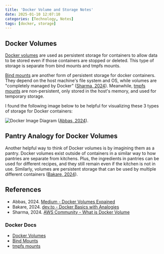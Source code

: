 ```yaml
---
title: 'Docker Volume and Storage Notes' 
date: 2025-01-10 12:07:10
categories: [Technology, Notes]
tags: [docker, storage]
---
```


## Docker Volumes

[Docker volumes](https://docs.docker.com/engine/storage/volumes/) are used as persistent storage for containers to allow data to be stored even if those containers are stopped or deleted. This type of storage is separate from bind mounts and tmpfs mounts. 

[Bind mounts](https://docs.docker.com/engine/storage/bind-mounts/) are another form of persistent storage for docker containers. They depend on the host machine's file system and OS, while volumes are "completely managed by Docker" ([Sharma, 2024](https://community.aws/content/2mmx8xQee5UhvQYkumnmFvRFy0M/what-is-docker-volume)). Meanwhile, [tmpfs mounts](https://docs.docker.com/engine/storage/tmpfs/) are non-persistent, only stored in the host's memory, and used for temporary storage. 

I found the following image below to be helpful for visualizing these 3 types of storage for Docker containers:

![Docker Image Diagram](https://miro.medium.com/v2/format:webp/0*hN3NgV1e3ZchXg_G)
([Abbas, 2024](https://medium.com/@AbbasPlusPlus/docker-volumes-explained-adc5bf89d5df)).

## Pantry Analogy for Docker Volumes

Another helpful way to think of Docker volumes is by imagining them as a pantry. Docker volumes exist outside of containers in a similar way to how pantries are separate from kitchens. Plus, the ingredients in pantries can be used for different recipes, and they still remain even if the kitchen is not in use. Similarly, volumes are persistent storage that can be used by multiple different containers ([Bakare, 2024](https://dev.to/mrcaption49/docker-basics-with-analogies-485c#:~:text=Analogy:%20Docker%20is%20like%20a%20%E2%80%9Ctakeout%20kitchen%E2%80%9D,where%20it's%20delivered%2C%20it'll%20work%20the%20same.&text=Analogy:%20A%20volume%20is%20like%20a%20%E2%80%9Cpantry%E2%80%9D,ingredients%20can%20be%20stored%20for%20later%20use.)).

## References

* Abbas, 2024. [Medium - Docker Volumes Expained](https://medium.com/@AbbasPlusPlus/docker-volumes-explained-adc5bf89d5df)
* Bakare, 2024. [dev.to - Docker Basics with Analogies](https://dev.to/mrcaption49/docker-basics-with-analogies-485c#:~:text=Analogy:%20Docker%20is%20like%20a%20%E2%80%9Ctakeout%20kitchen%E2%80%9D,where%20it's%20delivered%2C%20it'll%20work%20the%20same.&text=Analogy:%20A%20volume%20is%20like%20a%20%E2%80%9Cpantry%E2%80%9D,ingredients%20can%20be%20stored%20for%20later%20use.)
* Sharma, 2024. [AWS Community - What is Docker Volume](https://community.aws/content/2mmx8xQee5UhvQYkumnmFvRFy0M/what-is-docker-volume)

### Docker Docs
* [Docker Volumes](https://docs.docker.com/engine/storage/volumes/)
* [Bind Mounts](https://docs.docker.com/engine/storage/bind-mounts/)
* [tmpfs mounts](https://docs.docker.com/engine/storage/tmpfs/)